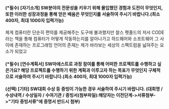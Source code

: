 #### (*필수) [자기소개] SW분야의 전문성을 키우기 위해 몰입했던 경험과 도전이 무엇인지, 또한 이러한 성장과정을 통해 얻은 배움은 무엇인지를 서술하여 주시기 바랍니다.(최소 400자, 최대 1000자 입력가능)

제게 컴퓨터란 단순히 편의를 제공해주는 도구에 불과했지만 찰스 펫졸드의 저서 CODE 라는 책을 통해 컴퓨터가 어떻게 작동하는지를 알아나가고 하드웨어와 소프트웨어 그 사이에 존재하는 프로그래밍 언어의 존재는 제가 바라보는 세상의 스펙트럼을 넓혀주는 요소가 되었고 
#### (*필수) [연수계획서] SW마에스트로 과정 참여를 통해 어떠한 프로젝트를 수행하고 싶은가요? 해당 프로젝트를 수행하기 위한 계획과 이루고자 하는 목표가 무엇인지 구체적으로 서술하여 주시기 바랍니다.(최소 400자, 최대 1000자 입력가능)

#### (선택) [기타] SW대회 수상 등 증빙이 가능한 경우 서술하여 주시기 바랍니다. (대회명 / 수상내역 / 수상일자 / 수여기관 / 증빙서(첨부파일):해당자는 이전단계->서류첨부->"기타 증빙서류"에 증명서 반드시 첨부)
